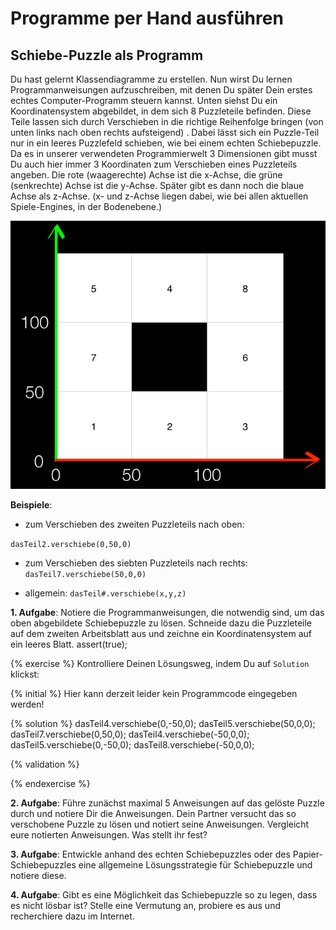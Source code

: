# Programme per Hand ausführen
## Schiebe-Puzzle als Programm
Du hast gelernt Klassendiagramme zu erstellen. Nun wirst Du lernen Programmanweisungen aufzuschreiben, mit denen Du später Dein erstes echtes Computer-Programm steuern kannst. Unten siehst Du ein Koordinatensystem abgebildet, in dem sich 8 Puzzleteile befinden. Diese Teile lassen sich durch Verschieben in die richtige Reihenfolge bringen (von unten links nach oben rechts aufsteigend) . Dabei lässt sich ein Puzzle-Teil nur in ein leeres Puzzlefeld schieben, wie bei einem echten Schiebepuzzle.
Da es in unserer verwendeten Programmierwelt 3 Dimensionen gibt musst Du auch hier immer 3 Koordinaten zum Verschieben eines Puzzleteils angeben. Die rote (waagerechte) Achse ist die x-Achse, die grüne (senkrechte) Achse ist die y-Achse. Später gibt es dann noch die blaue Achse als z-Achse. (x- und z-Achse liegen dabei, wie bei allen aktuellen Spiele-Engines, in der Bodenebene.)

![50%](/assets/Schiebepuzzel.png)

**Beispiele**: 
- zum Verschieben des zweiten Puzzleteils nach oben:

 `dasTeil2.verschiebe(0,50,0)`
- zum Verschieben des siebten Puzzleteils nach rechts:
 `dasTeil7.verschiebe(50,0,0)`

- allgemein:
`dasTeil#.verschiebe(x,y,z)`

**1. Aufgabe**:  Notiere die Programmanweisungen, die notwendig sind, um das oben abgebildete Schiebepuzzle zu lösen. Schneide dazu die Puzzleteile auf dem zweiten Arbeitsblatt aus und zeichne ein Koordinatensystem auf ein leeres Blatt.
assert(true);
 

{% exercise %}
Kontrolliere Deinen Lösungsweg, indem Du auf `Solution` klickst:

{% initial %}
Hier kann derzeit leider kein Programmcode eingegeben werden!

{% solution %}
dasTeil4.verschiebe(0,-50,0);
dasTeil5.verschiebe(50,0,0);
dasTeil7.verschiebe(0,50,0);
dasTeil4.verschiebe(-50,0,0);
dasTeil5.verschiebe(0,-50,0);
dasTeil8.verschiebe(-50,0,0);

{% validation %}



{% endexercise %}
 
 
 **2. Aufgabe**:  Führe zunächst maximal 5 Anweisungen auf das gelöste Puzzle durch und notiere Dir die Anweisungen. Dein Partner versucht das so verschobene Puzzle zu lösen und notiert seine Anweisungen. Vergleicht eure notierten Anweisungen. Was stellt ihr fest?

 **3. Aufgabe**:  Entwickle anhand des echten Schiebepuzzles oder des Papier-Schiebepuzzles eine allgemeine Lösungsstrategie für Schiebepuzzle und notiere diese.
 
 **4. Aufgabe**:  Gibt es eine Möglichkeit das Schiebepuzzle so zu legen, dass es nicht lösbar ist? Stelle eine Vermutung an, probiere es aus und recherchiere dazu im Internet.